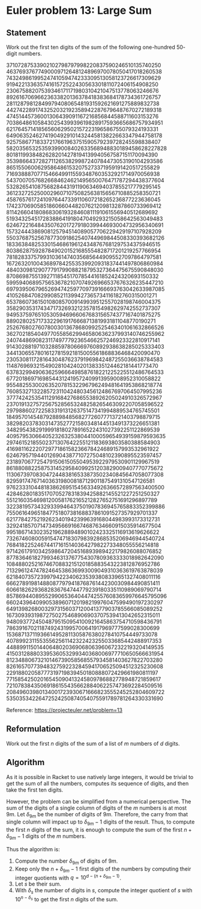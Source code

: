# Euler problem 13: Large Sum

## Statement

Work out the first ten digits of the sum of the following one-hundred $50$-digit numbers.

$37107287533902102798797998220837590246510135740250$<br>
$46376937677490009712648124896970078050417018260538$<br>
$74324986199524741059474233309513058123726617309629$<br>
$91942213363574161572522430563301811072406154908250$<br>
$23067588207539346171171980310421047513778063246676$<br>
$89261670696623633820136378418383684178734361726757$<br>
$28112879812849979408065481931592621691275889832738$<br>
$44274228917432520321923589422876796487670272189318$<br>
$47451445736001306439091167216856844588711603153276$<br>
$70386486105843025439939619828917593665686757934951$<br>
$62176457141856560629502157223196586755079324193331$<br>
$64906352462741904929101432445813822663347944758178$<br>
$92575867718337217661963751590579239728245598838407$<br>
$58203565325359399008402633568948830189458628227828$<br>
$80181199384826282014278194139940567587151170094390$<br>
$35398664372827112653829987240784473053190104293586$<br>
$86515506006295864861532075273371959191420517255829$<br>
$71693888707715466499115593487603532921714970056938$<br>
$54370070576826684624621495650076471787294438377604$<br>
$53282654108756828443191190634694037855217779295145$<br>
$36123272525000296071075082563815656710885258350721$<br>
$45876576172410976447339110607218265236877223636045$<br>
$17423706905851860660448207621209813287860733969412$<br>
$81142660418086830619328460811191061556940512689692$<br>
$51934325451728388641918047049293215058642563049483$<br>
$62467221648435076201727918039944693004732956340691$<br>
$15732444386908125794514089057706229429197107928209$<br>
$55037687525678773091862540744969844508330393682126$<br>
$18336384825330154686196124348767681297534375946515$<br>
$80386287592878490201521685554828717201219257766954$<br>
$78182833757993103614740356856449095527097864797581$<br>
$16726320100436897842553539920931837441497806860984$<br>
$48403098129077791799088218795327364475675590848030$<br>
$87086987551392711854517078544161852424320693150332$<br>
$59959406895756536782107074926966537676326235447210$<br>
$69793950679652694742597709739166693763042633987085$<br>
$41052684708299085211399427365734116182760315001271$<br>
$65378607361501080857009149939512557028198746004375$<br>
$35829035317434717326932123578154982629742552737307$<br>
$94953759765105305946966067683156574377167401875275$<br>
$88902802571733229619176668713819931811048770190271$<br>
$25267680276078003013678680992525463401061632866526$<br>
$36270218540497705585629946580636237993140746255962$<br>
$24074486908231174977792365466257246923322810917141$<br>
$91430288197103288597806669760892938638285025333403$<br>
$34413065578016127815921815005561868836468420090470$<br>
$23053081172816430487623791969842487255036638784583$<br>
$11487696932154902810424020138335124462181441773470$<br>
$63783299490636259666498587618221225225512486764533$<br>
$67720186971698544312419572409913959008952310058822$<br>
$95548255300263520781532296796249481641953868218774$<br>
$76085327132285723110424803456124867697064507995236$<br>
$37774242535411291684276865538926205024910326572967$<br>
$23701913275725675285653248258265463092207058596522$<br>
$29798860272258331913126375147341994889534765745501$<br>
$18495701454879288984856827726077713721403798879715$<br>
$38298203783031473527721580348144513491373226651381$<br>
$34829543829199918180278916522431027392251122869539$<br>
$40957953066405232632538044100059654939159879593635$<br>
$29746152185502371307642255121183693803580388584903$<br>
$41698116222072977186158236678424689157993532961922$<br>
$62467957194401269043877107275048102390895523597457$<br>
$23189706772547915061505504953922979530901129967519$<br>
$86188088225875314529584099251203829009407770775672$<br>
$11306739708304724483816533873502340845647058077308$<br>
$82959174767140363198008187129011875491310547126581$<br>
$97623331044818386269515456334926366572897563400500$<br>
$42846280183517070527831839425882145521227251250327$<br>
$55121603546981200581762165212827652751691296897789$<br>
$32238195734329339946437501907836945765883352399886$<br>
$75506164965184775180738168837861091527357929701337$<br>
$62177842752192623401942399639168044983993173312731$<br>
$32924185707147349566916674687634660915035914677504$<br>
$99518671430235219628894890102423325116913619626622$<br>
$73267460800591547471830798392868535206946944540724$<br>
$76841822524674417161514036427982273348055556214818$<br>
$97142617910342598647204516893989422179826088076852$<br>
$87783646182799346313767754307809363333018982642090$<br>
$10848802521674670883215120185883543223812876952786$<br>
$71329612474782464538636993009049310363619763878039$<br>
$62184073572399794223406235393808339651327408011116$<br>
$66627891981488087797941876876144230030984490851411$<br>
$60661826293682836764744779239180335110989069790714$<br>
$85786944089552990653640447425576083659976645795096$<br>
$66024396409905389607120198219976047599490197230297$<br>
$64913982680032973156037120041377903785566085089252$<br>
$16730939319872750275468906903707539413042652315011$<br>
$94809377245048795150954100921645863754710598436791$<br>
$78639167021187492431995700641917969777599028300699$<br>
$15368713711936614952811305876380278410754449733078$<br>
$40789923115535562561142322423255033685442488917353$<br>
$44889911501440648020369068063960672322193204149535$<br>
$41503128880339536053299340368006977710650566631954$<br>
$81234880673210146739058568557934581403627822703280$<br>
$82616570773948327592232845941706525094512325230608$<br>
$22918802058777319719839450180888072429661980811197$<br>
$77158542502016545090413245809786882778948721859617$<br>
$72107838435069186155435662884062257473692284509516$<br>
$20849603980134001723930671666823555245252804609722$<br>
$53503534226472524250874054075591789781264330331690$<br>

Reference: https://projecteuler.net/problem=13

## Reformulation 

Work out the first $n$ digits of the sum of a list of $m$ numbers of $d$ digits.

## Algorithm 

As it is possible in Racket to use natively large integers, it would be trivial
to get the sum of all the numbers, computes its sequence of digits, and then
take the first ten digits. 

However, the problem can be simplified from a numerical perspective. The sum of
the digits of a single column of digits of the $m$ numbers is at most $9m$. Let
$\delta_{9m}$ be the number of digits of $9m$. Therefore, the carry from that
single column will impact up to $\delta_{9m}-1$ digits of the result. Thus, to
compute the first $n$ digits of the sum, it is enough to compute the sum of the
first $n+\delta_{9m}-1$ digits of the $m$ numbers. 

Thus the algorithm is:
1. Compute the number $\delta_{9m}$ of digits of $9m$.
2. Keep only the $n+\delta_{9m}-1$ first digits of the numbers by computing
   their integer quotients with $q=10^{d-(n+\delta_{9m}-1)}$.
3. Let $s$ be their sum.
4. With $\delta_s$ the number of digits in $s$, compute the integer quotient of
   $s$ with $10^{n-\delta_s}$ to get the first $n$ digits of the sum. 
